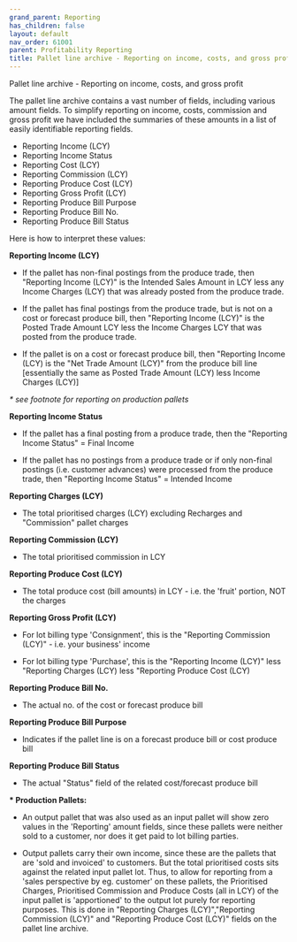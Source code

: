 ```yaml
---
grand_parent: Reporting
has_children: false
layout: default
nav_order: 61001
parent: Profitability Reporting
title: Pallet line archive - Reporting on income, costs, and gross profit
---
```


Pallet line archive - Reporting on income, costs, and gross profit

The pallet line archive contains a vast number of fields, including various amount fields. To simplify reporting on income, costs, commission and gross profit we have included the summaries of these amounts in a list of easily identifiable reporting fields.




* Reporting Income (LCY)
* Reporting Income Status
* Reporting Cost (LCY)
* Reporting Commission (LCY)
* Reporting Produce Cost (LCY)
* Reporting Gross Profit (LCY)
* Reporting Produce Bill Purpose
* Reporting Produce Bill No.
* Reporting Produce Bill Status




Here is how to interpret these values:




**Reporting Income (LCY)**

* If the pallet has non-final postings from the produce trade, then "Reporting Income (LCY)" is the Intended Sales Amount in LCY less any Income Charges (LCY) that was already posted from the produce trade.




* If the pallet has final postings from the produce trade, but is not on a cost or forecast produce bill, then "Reporting Income (LCY)" is the Posted Trade Amount LCY less the Income Charges LCY that was posted from the produce trade.




* If the pallet is on a cost or forecast produce bill, then "Reporting Income (LCY) is the "Net Trade Amount (LCY)" from the produce bill line [essentially the same as Posted Trade Amount (LCY) less Income Charges (LCY)]




*\* see footnote for reporting on production pallets*







**Reporting Income Status**

* If the pallet has a final posting from a produce trade, then the "Reporting Income Status" = Final Income




* If the pallet has no postings from a produce trade or if only non-final postings (i.e. customer advances) were processed from the produce trade, then "Reporting Income Status" = Intended Income




**Reporting Charges (LCY)**

* The total prioritised charges (LCY) excluding Recharges and "Commission" pallet charges







**Reporting Commission (LCY)**

* The total prioritised commission in LCY







**Reporting Produce Cost (LCY)**

* The total produce cost (bill amounts) in LCY - i.e. the 'fruit' portion, NOT the charges




**Reporting Gross Profit (LCY)**

* For lot billing type 'Consignment', this is the "Reporting Commission (LCY)" - i.e. your business' income




* For lot billing type 'Purchase', this is the "Reporting Income (LCY)" less "Reporting Charges (LCY) less "Reporting Produce Cost (LCY)







**Reporting Produce Bill No.**

* The actual no. of the cost or forecast produce bill




**Reporting Produce Bill Purpose**

* Indicates if the pallet line is on a forecast produce bill or cost produce bill




**Reporting Produce Bill Status**

* The actual "Status" field of the related cost/forecast produce bill













**\* Production Pallets:**

* An output pallet that was also used as an input pallet will show zero values in the 'Reporting' amount fields, since these pallets were neither sold to a customer, nor does it get paid to lot billing parties.




* Output pallets carry their own income, since these are the pallets that are 'sold and invoiced' to customers. But the total prioritised costs sits against the related input pallet lot. Thus, to allow for reporting from a 'sales perspective by eg. customer' on these pallets, the Prioritised Charges, Prioritised Commission and Produce Costs (all in LCY) of the input pallet is 'apportioned' to the output lot purely for reporting purposes. This is done in "Reporting Charges (LCY)","Reporting Commission (LCY)" and "Reporting Produce Cost (LCY)" fields on the pallet line archive.